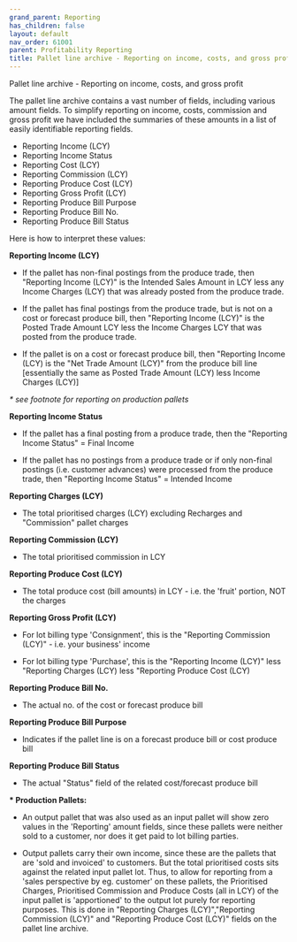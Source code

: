 ```yaml
---
grand_parent: Reporting
has_children: false
layout: default
nav_order: 61001
parent: Profitability Reporting
title: Pallet line archive - Reporting on income, costs, and gross profit
---
```


Pallet line archive - Reporting on income, costs, and gross profit

The pallet line archive contains a vast number of fields, including various amount fields. To simplify reporting on income, costs, commission and gross profit we have included the summaries of these amounts in a list of easily identifiable reporting fields.




* Reporting Income (LCY)
* Reporting Income Status
* Reporting Cost (LCY)
* Reporting Commission (LCY)
* Reporting Produce Cost (LCY)
* Reporting Gross Profit (LCY)
* Reporting Produce Bill Purpose
* Reporting Produce Bill No.
* Reporting Produce Bill Status




Here is how to interpret these values:




**Reporting Income (LCY)**

* If the pallet has non-final postings from the produce trade, then "Reporting Income (LCY)" is the Intended Sales Amount in LCY less any Income Charges (LCY) that was already posted from the produce trade.




* If the pallet has final postings from the produce trade, but is not on a cost or forecast produce bill, then "Reporting Income (LCY)" is the Posted Trade Amount LCY less the Income Charges LCY that was posted from the produce trade.




* If the pallet is on a cost or forecast produce bill, then "Reporting Income (LCY) is the "Net Trade Amount (LCY)" from the produce bill line [essentially the same as Posted Trade Amount (LCY) less Income Charges (LCY)]




*\* see footnote for reporting on production pallets*







**Reporting Income Status**

* If the pallet has a final posting from a produce trade, then the "Reporting Income Status" = Final Income




* If the pallet has no postings from a produce trade or if only non-final postings (i.e. customer advances) were processed from the produce trade, then "Reporting Income Status" = Intended Income




**Reporting Charges (LCY)**

* The total prioritised charges (LCY) excluding Recharges and "Commission" pallet charges







**Reporting Commission (LCY)**

* The total prioritised commission in LCY







**Reporting Produce Cost (LCY)**

* The total produce cost (bill amounts) in LCY - i.e. the 'fruit' portion, NOT the charges




**Reporting Gross Profit (LCY)**

* For lot billing type 'Consignment', this is the "Reporting Commission (LCY)" - i.e. your business' income




* For lot billing type 'Purchase', this is the "Reporting Income (LCY)" less "Reporting Charges (LCY) less "Reporting Produce Cost (LCY)







**Reporting Produce Bill No.**

* The actual no. of the cost or forecast produce bill




**Reporting Produce Bill Purpose**

* Indicates if the pallet line is on a forecast produce bill or cost produce bill




**Reporting Produce Bill Status**

* The actual "Status" field of the related cost/forecast produce bill













**\* Production Pallets:**

* An output pallet that was also used as an input pallet will show zero values in the 'Reporting' amount fields, since these pallets were neither sold to a customer, nor does it get paid to lot billing parties.




* Output pallets carry their own income, since these are the pallets that are 'sold and invoiced' to customers. But the total prioritised costs sits against the related input pallet lot. Thus, to allow for reporting from a 'sales perspective by eg. customer' on these pallets, the Prioritised Charges, Prioritised Commission and Produce Costs (all in LCY) of the input pallet is 'apportioned' to the output lot purely for reporting purposes. This is done in "Reporting Charges (LCY)","Reporting Commission (LCY)" and "Reporting Produce Cost (LCY)" fields on the pallet line archive.